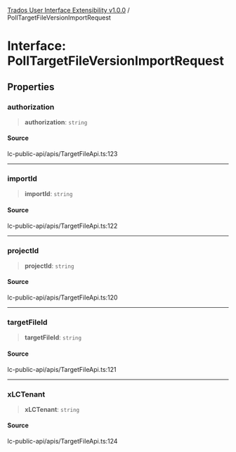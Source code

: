 [Trados User Interface Extensibility v1.0.0](../wiki/globals) / PollTargetFileVersionImportRequest

# Interface: PollTargetFileVersionImportRequest

## Properties

### authorization

> **authorization**: `string`

#### Source

lc-public-api/apis/TargetFileApi.ts:123

***

### importId

> **importId**: `string`

#### Source

lc-public-api/apis/TargetFileApi.ts:122

***

### projectId

> **projectId**: `string`

#### Source

lc-public-api/apis/TargetFileApi.ts:120

***

### targetFileId

> **targetFileId**: `string`

#### Source

lc-public-api/apis/TargetFileApi.ts:121

***

### xLCTenant

> **xLCTenant**: `string`

#### Source

lc-public-api/apis/TargetFileApi.ts:124

